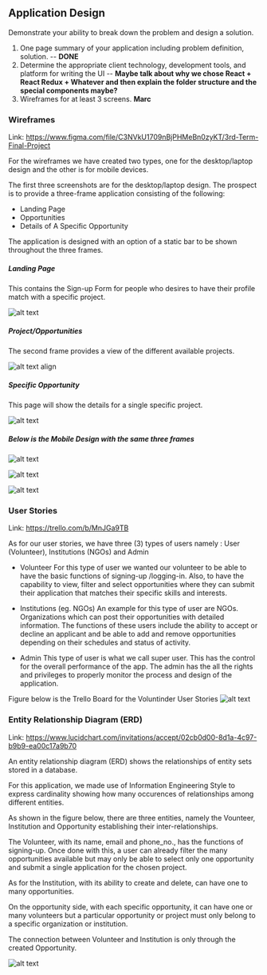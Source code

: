 ## Application Design

Demonstrate your ability to break down the problem and design a solution.

1. One page summary of your application including problem definition, solution. -- **DONE**
2. Determine the appropriate client technology, development tools, and platform for writing the UI -- **Maybe talk about why we chose React + React Redux + Whatever and then explain the folder structure and the special components maybe?**
3. Wireframes for at least 3 screens. **Marc**
 


### Wireframes
Link: https://www.figma.com/file/C3NVkU1709nBjPHMeBn0zyKT/3rd-Term-Final-Project


For the wireframes we have created two types, one for the desktop/laptop design and the other is for mobile devices.


The first three screenshots are for the desktop/laptop design.  The prospect is to provide a three-frame application consisting of the following:

- Landing Page
- Opportunities
- Details of A Specific Opportunity

The application is designed with an option of a static bar to be shown throughout the three frames. 

##### Landing Page
This contains the Sign-up Form for people who desires to have their profile match with a specific project.

![alt text](https://github.com/marc-acm/voluntinder-ir/blob/master/images/VOLUNTINDER-WIFEFRAME-DESKTOP%201.png)

 
 
##### Project/Opportunities
The second frame provides a view of the different available projects.

![alt text align](https://github.com/marc-acm/voluntinder-ir/blob/master/images/VOLUNTINDER-WIFEFRAME-DESKTOP%202.png)


##### Specific Opportunity
This page will show the details for a single specific project.

![alt text](https://github.com/marc-acm/voluntinder-ir/blob/master/images/VOLUNTINDER-WIFEFRAME-DESKTOP%203.png)



##### Below is the Mobile Design with the same three frames



![alt text](https://github.com/marc-acm/voluntinder-ir/blob/master/images/VOLUNTINDER%20-%20WIREFRAME%20-%20MOBILE%201.png)

![alt text](https://github.com/marc-acm/voluntinder-ir/blob/master/images/VOLUNTINDER%20-%20WIREFRAME%20-%20MOBILE%202.png)

![alt text](https://github.com/marc-acm/voluntinder-ir/blob/master/images/VOLUNTINDER%20-%20WIREFRAME%20-%20MOBILE%203.png)






### User Stories
Link: https://trello.com/b/MnJGa9TB


As for our user stories, we have three (3) types of users namely :  User (Volunteer), Institutions (NGOs) and Admin


- Volunteer
For this type of user we wanted our volunteer to be able to have the basic functions of signing-up /logging-in.  Also, to have the capability to view, filter and select opportunities where they can submit their application that matches their specific skills and interests.



- Institutions (eg. NGOs)
An example for this type of user are NGOs.  Organizations which can post their opportunities with detailed information.  The functions of these users include the ability to accept or decline an applicant and be able to add and remove opportunities depending on their schedules and status of activity.  



- Admin 
This type of user is what we call super user.  This has the control for the overall performance of the app.  The admin has the all the rights and privileges to properly monitor the process and design of the application.


Figure below is the Trello Board for the Voluntinder User Stories
![alt text](https://github.com/marc-acm/voluntinder-ir/blob/master/images/VOLUNTINDER-TRELLO.png)



### Entity Relationship Diagram (ERD)
Link: https://www.lucidchart.com/invitations/accept/02cb0d00-8d1a-4c97-b9b9-ea00c17a9b70


An entity relationship diagram (ERD) shows the relationships of entity sets stored in a database.

For this application, we made use of Information Engineering Style to express cardinality showing how many occurences of relationships among different entities.

As shown in the figure below, there are three entities, namely the Vounteer, Institution and Opportunity establishing their inter-relationships.

The Volunteer, with its name, email and phone_no., has the functions of signing-up.  Once done with this, a user can already filter the many opportunities available but may only be able to select only one opportunity and submit a single application for the chosen project.

As for the Institution, with its ability to create and delete, can have one to many opportunities.

On the opportunity side,  with each specific opportunity, it can have one or many volunteers but a particular opportunity or project must only belong to a specific organization or institution. 


The connection between Volunteer and Institution is only through the created Opportunity. 


![alt text](https://github.com/marc-acm/voluntinder-ir/blob/master/images/VOLUNTINDER%20-%20ERD.png)


   